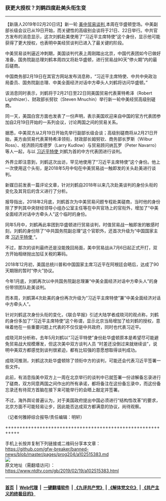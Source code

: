 ### 获更大授权？刘鹤四度赴美头衔生变
------------------------

<div class="post_content">
 <p>
  【新唐人2019年02月20日讯】新一轮
  <a href="https://www.ntdtv.com/gb/34765.htm">
   美中贸易谈判
  </a>
  本周在华盛顿登场。中美副部长级会议已从19日开始，而关键性的高级别会谈将于21日、22日举行。中共官方发布的消息显示，这次刘鹤赴美使用了“习近平主席特使”这个身份，显示他可能获得了更大授权，也表明中美经贸谈判已进入了最关键的阶段。
 </p>
 <p>
  中美贸易谈判逼近冲刺期，美国谈判代表上周刚踏出北京，中国代表团如今已做好准备，国务院副总理刘鹤本周四又将赴华盛顿，进行贸易战90天“停火期”内的最后磋商。
 </p>
 <p>
  中国商务部2月19日在其官方网站发布消息称，“习近平主席特使、中共中央政治局委员、国务院副总理、中美全面经济对话中方牵头人刘鹤将访问华盛顿。”
 </p>
 <p>
  该消息同时表示，刘鹤将于2月21日至22日同美国贸易代表莱特希泽（Robert Lighthizer）、财政部长努钦（Steven Mnuchin）举行新一轮中美经贸高级别磋商。
 </p>
 <p>
  同一天，美国白宫方面也发表了一份声明，表示美国欢迎来自中国的官方代表团参加自2月19日开始的一系列会议，讨论两国之间的贸易关系。
 </p>
 <p>
  据悉，中美双方从2月19日开始先举行副部长级会谈；高级别磋商将从2月21日开始，美方由贸易代表莱特希泽领衔，财政部长姆努钦、商务部长罗斯（Wilbur Ross）、经济顾问库德罗（Larry Kudlow）与贸易顾问纳瓦罗（Peter Navarro）等人一起，与以
  <a href="https://www.ntdtv.com/gb/习近平特使.htm">
   习近平特使
  </a>
  刘鹤为首的中方代表团进行谈判。
 </p>
 <p>
  外界立即注意到，刘鹤这次出访，罕见地使用了“习近平主席特使”这个身份。他上一次使用这个头衔，是2018年5月中旬在中美贸易战一触即发的关头赴美进行谈判。
 </p>
 <p>
  新媒日前发表一篇评论文章，针对刘鹤自2018年以来几次赴美谈判的身份头衔的变化及其背后的含义进行了分析。
 </p>
 <p>
  报导指出，2018年2月底，刘鹤首次为中美贸易问题专程赴美磋商，当时他的身份除了罗列其中央财经领导小组办公室主任等在中共官场上的官衔外，增加了“中美全面经济对话中方牵头人”这个临时的身份。
 </p>
 <p>
  同年5月中，刘鹤再此率团到华盛顿进行贸易谈判，时值贸易战一触即发的敏感时刻，刘鹤的身份除了“中共国务院副总理”这个官职外，还首次升级为“中国国家主席
  <a href="https://www.ntdtv.com/gb/习近平特使.htm">
   习近平特使
  </a>
  ”。
 </p>
 <p>
  不过，那次的谈判最终还是没能挽回局面，美中贸易战从7月6日起正式开打，双方开始相继抛出加征关税的筹码。
 </p>
 <p>
  2018年12月初，美国总统川普和中国国家主席习近平在阿根廷会晤后，达成了90天期限的暂时“停火”协议。
 </p>
 <p>
  今年1月底，刘鹤再次以中共国务院副总理兼“中美全面经济对话中方牵头人”的身份带领团队赴美谈判。
 </p>
 <p>
  而本周，刘鹤第4次赴美的身份再次升级为“习近平主席特使”兼“中美全面经济对话中方牵头人”。
 </p>
 <p>
  针对刘鹤这次身份头衔的变化，《联合早报》引述大陆学者成晓河的观点称，刘鹤的身份多加了“习近平主席特使”这个称谓，显示北京当局增加了给刘鹤的授权，意味着他在一些重要问题上代表的不仅仅是中共政府，同时也代表习近平。
 </p>
 <p>
  成晓河并分析称，去年5月刘鹤以“习近平特使”身份赴华盛顿原本是希望尽可能避免贸易战大规模爆发，但这次美中双方谈判人员 “时差还没倒过来就继续谈”，说明中美双方都感觉到谈判很紧迫，都有比较强的意愿想取得谈判成功。
 </p>
 <p>
  成晓河推测，刘鹤这次赴华盛顿除了领衔中方的谈判，可能还会代表习近平签署一些文件。
 </p>
 <p>
  此前，有消息指美中双方上一周在北京举行的谈判中已就签署一份谅解备忘录进行了磋商，双方同意两国之间作出的所有承诺，都将备注在这份备忘录中，而这份备忘录还有待双方首脑在接下来可能举行的会晤上敲定并签署。
 </p>
 <p>
  不过，海外舆论普遍认为，对于美国政府提出中国必须进行“结构性改革”的要求，北京方面不可能轻易让步，因此能否达成双方都满意的协议，尚待观察。
 </p>
 <p>
  （记者何雅婷综合报导/责任编辑：明轩）
 </p>
 <div class="single_ad">
 </div>
</div>

+++++++++++++++++++++++++++++++++++++++++++++++++++++++++++<br/><br/>
手机上长按并复制下列链接或二维码分享本文章：<br/>
https://github.com/gfw-breaker/banned-news/blob/master/pages/prog204/a102515383.md <br/>
<a href='https://github.com/gfw-breaker/banned-news/blob/master/pages/prog204/a102515383.md'><img src='https://github.com/gfw-breaker/banned-news/blob/master/pages/prog204/a102515383.md.png'/></a> <br/>
原文地址（需翻墙访问）：https://www.ntdtv.com/gb/2019/02/19/a102515383.html


------------------------
#### [首页](https://github.com/gfw-breaker/banned-news/blob/master/README.md) &nbsp;|&nbsp; [Web代理](https://github.com/labour-camp/helloworld) &nbsp;|&nbsp; [一键翻墙软件](https://github.com/gfw-breaker/nogfw/blob/master/README.md) &nbsp;| [《九评共产党》](https://github.com/gfw-breaker/9ping.md/blob/master/README.md#九评之一评共产党是什么) | [《解体党文化》](https://github.com/gfw-breaker/jtdwh.md/blob/master/README.md) | [《共产主义的终极目的》](https://github.com/gfw-breaker/gczydzjmd.md/blob/master/README.md)

